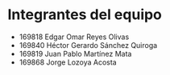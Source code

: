 # Integrantes del equipo* 169818 Edgar Omar Reyes Olivas* 169840 Héctor Gerardo Sánchez Quiroga* 169819 Juan Pablo Martínez Mata* 169868 Jorge Lozoya Acosta
